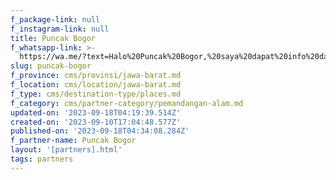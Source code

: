 ```yaml
---
f_package-link: null
f_instagram-link: null
title: Puncak Bogor
f_whatsapp-link: >-
  https://wa.me/?text=Halo%20Puncak%20Bogor,%20saya%20dapat%20info%20dari%20@loocale.id%20dan%20punya%20pertanyaan
slug: puncak-bogor
f_province: cms/provinsi/jawa-barat.md
f_location: cms/location/jawa-barat.md
f_type: cms/destination-type/places.md
f_category: cms/partner-category/pemandangan-alam.md
updated-on: '2023-09-18T04:19:39.514Z'
created-on: '2023-09-10T17:04:48.577Z'
published-on: '2023-09-18T04:34:08.284Z'
f_partner-name: Puncak Bogor
layout: '[partners].html'
tags: partners
---
```



